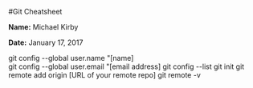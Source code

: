 #Git Cheatsheet  

**Name:** Michael Kirby 

**Date:** January 17, 2017  

git config --global user.name "[name]  
git config --global user.email "[email address]
git config --list
git init
git remote add origin [URL of your remote repo]
git remote -v